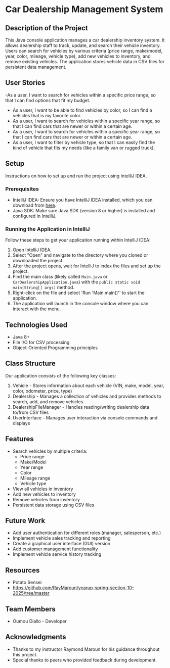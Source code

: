 # Car Dealership Management System

## Description of the Project

This Java console application manages a car dealership inventory system. It allows dealership staff to track, update, and search their vehicle inventory. Users can search for vehicles by various criteria (price range, make/model, year, color, mileage, vehicle type), add new vehicles to inventory, and remove existing vehicles. The application stores vehicle data in CSV files for persistent data management.

## User Stories

-As a user, I want to search for vehicles within a specific price range, so that I can find options that fit my budget.
- As a user, I want to be able to find vehicles by color, so I can find a vehicles that is my favorite color.
- As a user, I want to search for vehicles within a specific year range, so that I can find cars that are newer or within a certain age.
- As a user, I want to search for vehicles within a specific year range, so that I can find cars that are newer or within a certain age.
- As a user, I want to filter by vehicle type, so that I can easily find the kind of vehicle that fits my needs (like a family van or rugged truck).

## Setup

Instructions on how to set up and run the project using IntelliJ IDEA.

### Prerequisites

- IntelliJ IDEA: Ensure you have IntelliJ IDEA installed, which you can download from [here](https://www.jetbrains.com/idea/download/).
- Java SDK: Make sure Java SDK (version 8 or higher) is installed and configured in IntelliJ.

### Running the Application in IntelliJ

Follow these steps to get your application running within IntelliJ IDEA:

1. Open IntelliJ IDEA.
2. Select "Open" and navigate to the directory where you cloned or downloaded the project.
3. After the project opens, wait for IntelliJ to index the files and set up the project.
4. Find the main class (likely called `Main.java` or `CarDealershipApplication.java`) with the `public static void main(String[] args)` method.
5. Right-click on the file and select 'Run 'Main.main()'' to start the application.
6. The application will launch in the console window where you can interact with the menu.

## Technologies Used

- Java 8+
- File I/O for CSV processing
- Object-Oriented Programming principles

## Class Structure

Our application consists of the following key classes:

1. Vehicle - Stores information about each vehicle (VIN, make, model, year, color, odometer, price, type)
2. Dealership - Manages a collection of vehicles and provides methods to search, add, and remove vehicles
3. DealershipFileManager - Handles reading/writing dealership data to/from CSV files
4. UserInterface - Manages user interaction via console commands and displays

## Features

- Search vehicles by multiple criteria:
    - Price range
    - Make/Model
    - Year range
    - Color
    - Mileage range
    - Vehicle type
- View all vehicles in inventory
- Add new vehicles to inventory
- Remove vehicles from inventory
- Persistent data storage using CSV files

## Future Work

- Add user authentication for different roles (manager, salesperson, etc.)
- Implement vehicle sales tracking and reporting
- Create a graphical user interface (GUI) version
- Add customer management functionality
- Implement vehicle service history tracking

## Resources

- Potato Sensei
- https://github.com/RayMaroun/yearup-spring-section-10-2025/tree/master

## Team Members

- Oumou Diallo - Developer

## Acknowledgments

- Thanks to my instructor Raymond Maroun for his guidance throughout this project.
- Special thanks to peers who provided feedback during development. 